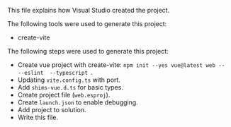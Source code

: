 This file explains how Visual Studio created the project.

The following tools were used to generate this project:
- create-vite

The following steps were used to generate this project:
- Create vue project with create-vite: `npm init --yes vue@latest web -- --eslint  --typescript `.
- Updating `vite.config.ts` with port.
- Add `shims-vue.d.ts` for basic types.
- Create project file (`web.esproj`).
- Create `launch.json` to enable debugging.
- Add project to solution.
- Write this file.
